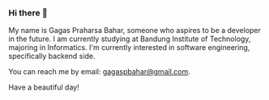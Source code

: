 ### Hi there 👋


My name is Gagas Praharsa Bahar, someone who aspires to be a developer in the future. I am currently studying at Bandung Institute of Technology, majoring in Informatics.
I'm currently interested in software engineering, specifically backend side.

You can reach me by email: gagaspbahar@gmail.com.

Have a beautiful day!

